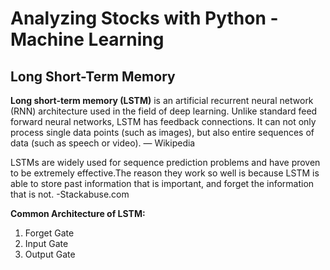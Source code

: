 # Analyzing Stocks with Python - Machine Learning
## Long Short-Term Memory
**Long short-term memory (LSTM)** is an artificial recurrent neural network (RNN) architecture used in the field of deep learning. Unlike standard feed forward neural networks, LSTM has feedback connections. It can not only process single data points (such as images), but also entire sequences of data (such as speech or video). — Wikipedia

LSTMs are widely used for sequence prediction problems and have proven to be extremely effective.The reason they work so well is because LSTM is able to store past information that is important, and forget the information that is not. -Stackabuse.com

**Common Architecture of LSTM:**
1. Forget Gate
2. Input Gate
3. Output Gate
